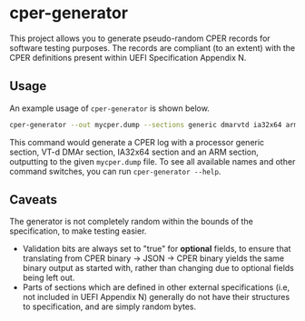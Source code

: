 # cper-generator

This project allows you to generate pseudo-random CPER records for software
testing purposes. The records are compliant (to an extent) with the CPER
definitions present within UEFI Specification Appendix N.

## Usage

An example usage of `cper-generator` is shown below.

```sh
cper-generator --out mycper.dump --sections generic dmarvtd ia32x64 arm
```

This command would generate a CPER log with a processor generic section, VT-d
DMAr section, IA32x64 section and an ARM section, outputting to the given
`mycper.dump` file. To see all available names and other command switches, you
can run `cper-generator --help`.

## Caveats

The generator is not completely random within the bounds of the specification,
to make testing easier.

- Validation bits are always set to "true" for **optional** fields, to ensure
  that translating from CPER binary -> JSON -> CPER binary yields the same
  binary output as started with, rather than changing due to optional fields
  being left out.
- Parts of sections which are defined in other external specifications (i.e, not
  included in UEFI Appendix N) generally do not have their structures to
  specification, and are simply random bytes.
